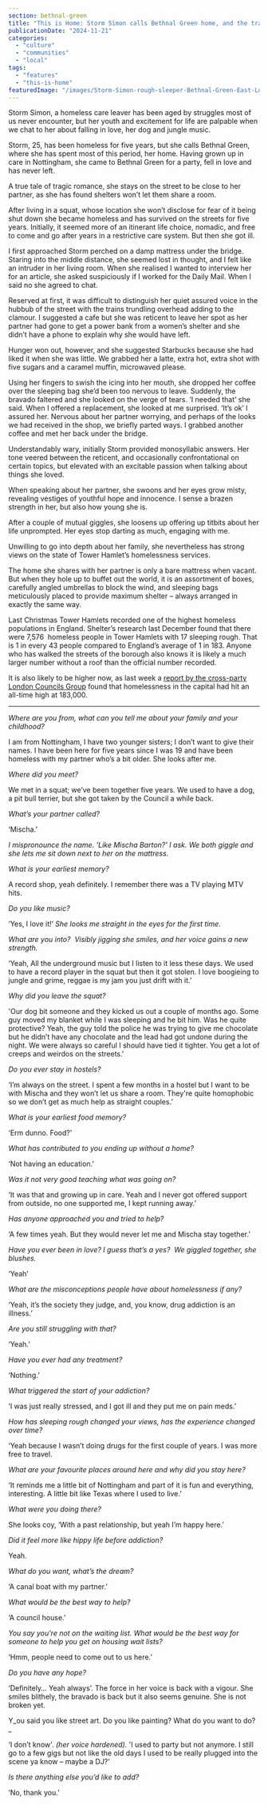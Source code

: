 ```yaml
---
section: bethnal-green
title: "This is Home: Storm Simon calls Bethnal Green home, and the train bridge by the tube is her roof"
publicationDate: "2024-11-21"
categories: 
  - "culture"
  - "communities"
  - "local"
tags: 
  - "features"
  - "this-is-home"
featuredImage: "/images/Storm-Simon-rough-sleeper-Bethnal-Green-East-London-web.jpg"
---
```


Storm Simon, a homeless care leaver has been aged by struggles most of us never encounter, but her youth and excitement for life are palpable when we chat to her about falling in love, her dog and jungle music.  

Storm, 25, has been homeless for five years, but she calls Bethnal Green, where she has spent most of this period, her home. Having grown up in care in Nottingham, she came to Bethnal Green for a party, fell in love and has never left. 

A true tale of tragic romance, she stays on the street to be close to her partner, as she has found shelters won’t let them share a room. 

After living in a squat, whose location she won’t disclose for fear of it being shut down she became homeless and has survived on the streets for five years. Initially, it seemed more of an itinerant life choice, nomadic, and free to come and go after years in a restrictive care system. But then she got ill. 

I first approached Storm perched on a damp mattress under the bridge. Staring into the middle distance, she seemed lost in thought, and I felt like an intruder in her living room. When she realised I wanted to interview her for an article, she asked suspiciously if I worked for the Daily Mail. When I said no she agreed to chat. 

Reserved at first, it was difficult to distinguish her quiet assured voice in the hubbub of the street with the trains trundling overhead adding to the clamour. I suggested a cafe but she was reticent to leave her spot as her partner had gone to get a power bank from a women’s shelter and she didn’t have a phone to explain why she would have left. 

Hunger won out, however, and she suggested Starbucks because she had liked it when she was little. We grabbed her a latte, extra hot, extra shot with five sugars and a caramel muffin, microwaved please. 

Using her fingers to swish the icing into her mouth, she dropped her coffee over the sleeping bag she’d been too nervous to leave. Suddenly, the bravado faltered and she looked on the verge of tears. ’I needed that’ she said. When I offered a replacement, she looked at me surprised. ‘It’s ok’ I assured her. Nervous about her partner worrying, and perhaps of the looks we had received in the shop, we briefly parted ways. I grabbed another coffee and met her back under the bridge. 

Understandably wary, initially Storm provided monosyllabic answers. Her tone veered between the reticent, and occasionally confrontational on certain topics, but elevated with an excitable passion when talking about things she loved. 

When speaking about her partner, she swoons and her eyes grow misty, revealing vestiges of youthful hope and innocence. I sense a brazen strength in her, but also how young she is. 

After a couple of mutual giggles, she loosens up offering up titbits about her life unprompted. Her eyes stop darting as much, engaging with me. 

Unwilling to go into depth about her family, she nevertheless has strong views on the state of Tower Hamlet’s homelessness services. 

The home she shares with her partner is only a bare mattress when vacant. But when they hole up to buffet out the world, it is an assortment of boxes, carefully angled umbrellas to block the wind, and sleeping bags meticulously placed to provide maximum shelter – always arranged in exactly the same way. 

Last Christmas Tower Hamlets recorded one of the highest homeless populations in England. Shelter’s research last December found that there were 7,576  homeless people in Tower Hamlets with 17 sleeping rough. That is 1 in every 43 people compared to England’s average of 1 in 183. Anyone who has walked the streets of the borough also knows it is likely a much larger number without a roof than the official number recorded. 

It is also likely to be higher now, as last week a [report by the cross-party London Councils Group](https://www.londoncouncils.gov.uk/news-and-press-releases/2024/emergency-warning-issued-london-homelessness-hits-new-records) found that homelessness in the capital had hit an all-time high at 183,000. 

* * *

_Where are you from, what can you tell me about your family and your childhood?_ 

I am from Nottingham, I have two younger sisters; I don’t want to give their names. I have been here for five years since I was 19 and have been homeless with my partner who’s a bit older. She looks after me. 

_Where did you meet?_ 

We met in a squat; we’ve been together five years. We used to have a dog, a pit bull terrier, but she got taken by the Council a while back.

_What’s your partner called?_ 

‘Mischa.’

_I mispronounce the name_. _'Like Mischa Barton?' I ask. We both giggle and she lets me sit down next to her on the mattress._ 

_What is your earliest memory?_ 

A record shop, yeah definitely. I remember there was a TV playing MTV hits. 

_Do you like music?_

‘Yes, I love it!’ _She looks me straight in the eyes for the first time._ 

_What are you into?_  _Visibly jigging she smiles, and her voice gains a new strength._

‘Yeah, All the underground music but I listen to it less these days. We used to have a record player in the squat but then it got stolen. I love boogieing to jungle and grime, reggae is my jam you just drift with it.’

_Why did you leave the squat?_ 

'Our dog bit someone and they kicked us out a couple of months ago. Some guy moved my blanket while I was sleeping and he bit him. Was he quite protective? Yeah, the guy told the police he was trying to give me chocolate but he didn’t have any chocolate and the lead had got undone during the night. We were always so careful I should have tied it tighter. You get a lot of creeps and weirdos on the streets.'

_Do you ever stay in hostels?_ 

‘I’m always on the street. I spent a few months in a hostel but I want to be with Mischa and they won’t let us share a room. They're quite homophobic so we don’t get as much help as straight couples.’

_What is your earliest food memory?_ 

‘Erm dunno. Food?’

_What has contributed to you ending up without a home?_

‘Not having an education.’

_Was it not very good teaching what was going on?_ 

‘It was that and growing up in care. Yeah and I never got offered support from outside, no one supported me, I kept running away.’

_Has anyone approached you and tried to help?_ 

‘A few times yeah. But they would never let me and Mischa stay together.’ 

_Have you ever been in love? I guess that’s a yes?_  _We giggled together, she blushes._

‘Yeah’

_What are the misconceptions people have about homelessness if any?_ 

‘Yeah, it’s the society they judge, and, you know, drug addiction is an illness.’ 

_Are you still struggling with that?_ 

‘Yeah.’ 

_Have you ever had any treatment?_ 

‘Nothing.’

_What triggered the start of your addiction?_ 

‘I was just really stressed, and I got ill and they put me on pain meds.’

_How has sleeping rough changed your views, has the experience changed over time?_ 

‘Yeah because I wasn’t doing drugs for the first couple of years. I was more free to travel. 

_What are your favourite places around here and why did you stay here?_ 

‘It reminds me a little bit of Nottingham and part of it is fun and everything, interesting. A little bit like Texas where I used to live.’

_What were you doing there?_

She looks coy, ‘With a past relationship, but yeah I’m happy here.’

_Did it feel more like hippy life before addiction?_ 

Yeah. 

_What do you want, what’s the dream?_ 

‘A canal boat with my partner.’

_What would be the best way to help?_ 

‘A council house.’ 

_You say you're not on the waiting list. _What would be the best way for someone to help you get on housing wait lists?__ 

‘Hmm, people need to come out to us here.’ 

_Do you have any hope?_ 

‘Definitely… Yeah always’. The force in her voice is back with a vigour. She smiles blithely, the bravado is back but it also seems genuine. She is not broken yet. 

Y_ou said you like street art. Do you like painting? What do you want to do?_ 

‘I don’t know'. _(her voice hardened)._ 'I used to party but not anymore. I still go to a few gigs but not like the old days I used to be really plugged into the scene ya know – maybe a DJ?’

_Is there anything else you’d like to add?_ 

‘No, thank you.’
